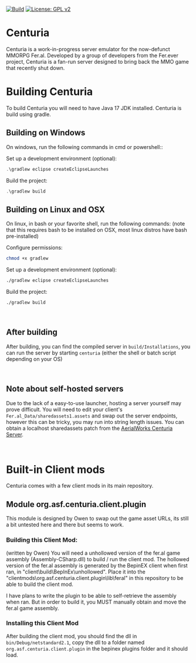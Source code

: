 [![Build](https://github.com/Cpeers1/Centuria/actions/workflows/gradle.yml/badge.svg)](https://github.com/Cpeers1/Centuria/actions) [![License: GPL v2](https://img.shields.io/badge/License-GPL%20v2-blue.svg)](https://www.gnu.org/licenses/old-licenses/gpl-2.0.en.html)

# Centuria
Centuria is a work-in-progress server emulator for the now-defunct MMORPG Fer.al. Developed by a group of developers from the Fer.ever project, Centuria is a fan-run server designed to bring back the MMO game that recently shut down.

# Building Centuria
To build Centuria you will need to have Java 17 JDK installed. Centuria is build using gradle. 

## Building on Windows
On windows, run the following commands in cmd or powershell::

Set up a development environment (optional):
```powershell
.\gradlew eclipse createEclipseLaunches
```

Build the project:
```powershell
.\gradlew build
```

## Building on Linux and OSX
On linux, in bash or your favorite shell, run the following commands: (note that this requires bash to be installed on OSX, most linux distros have bash pre-installed)

Configure permissions:
```bash
chmod +x gradlew
```

Set up a development environment (optional):
```bash
./gradlew eclipse createEclipseLaunches
```

Build the project:
```bash
./gradlew build
```

<br/>

## After building
After building, you can find the compiled server in `build/Installations`, you can run the server by starting `centuria` (either the shell or batch script depending on your OS)

<br/>

## Note about self-hosted servers
Due to the lack of a easy-to-use launcher, hosting a server yourself may prove difficult. You will need to edit your client's `Fer.al_Data/sharedassets1.assets` and swap out the server endpoints, however this can be tricky, you may run into string length issues. You can obtain a localhost sharedassets patch from the [AerialWorks Centuria Server](https://aerialworks.ddns.net/emuferal/sharedassets1.assets).

<br/>


# Built-in Client mods
Centuria comes with a few client mods in its main repository. 

## Module org.asf.centuria.client.plugin
This module is designed by Owen to swap out the game asset URLs, its still a bit untested here and there but seems to work.

### Building this Client Mod:
(written by Owen)
You will need a unhollowed version of the fer.al game assembly (Assembly-CSharp.dll) to build / run the client mod.
The hollowed version of the fer.al assembly is generated by the BepinEX client when first ran, in "client\build\BepInEx\unhollowed".
Place it into the "clientmods\org.asf.centuria.client.plugin\lib\feral" in this repository to be able to build the client mod.

I have plans to write the plugin to be able to self-retrieve the assembly when ran.
But in order to build it, you MUST manually obtain and move the fer.al game assembly.

### Installing this Client Mod
After building the client mod, you should find the dll in `bin/Debug/netstandard2.1`, copy the dll to a folder named `org.asf.centuria.client.plugin` in the bepinex plugins folder and it should load.
